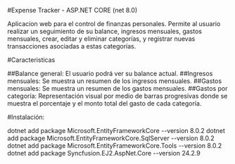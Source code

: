 #Expense Tracker - ASP.NET CORE (net 8.0)

Aplicacion web para el control de finanzas personales. Permite al usuario realizar un seguimiento de su balance, ingresos mensuales, gastos mensuales, crear, editar y eliminar categorías, y registrar nuevas transacciones asociadas a estas categorías.

#Caracteristicas

##Balance general: El usuario podrá ver su balance actual.
##Ingresos mensuales: Se muestra un resumen de los ingresos mensuales.
##Gastos mensuales: Se muestra un resumen de los gastos mensuales.
##Gastos por categoría: Representación visual por medio de barras progresivas donde se muestra el porcentaje y el monto total del gasto de cada categoría.

#Instalación:

dotnet add package Microsoft.EntityFrameworkCore --version 8.0.2
dotnet add package Microsoft.EntityFrameworkCore.SqlServer --version 8.0.2
dotnet add package Microsoft.EntityFrameworkCore.Tools --version 8.0.2
dotnet add package Syncfusion.EJ2.AspNet.Core --version 24.2.9
